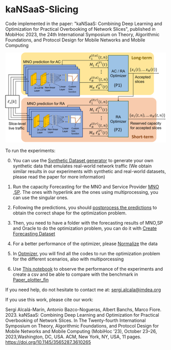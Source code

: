 # kaNSaaS-Slicing


Code implemented in the paper:  "kaNSaaS: Combining Deep Learning and Optimization for Practical Overbooking of Network Slices", published in MobiHoc 2023, the 24th International Symposium on Theory, Algorithmic Foundations, and Protocol Design for Mobile Networks and Mobile Computing


![Alt text](img/Kansaas_pipeline.png)

To run the experiments: 

0. You can use the [Synthetic Dataset generator](Generate_Synthetic_Dataset.ipynb) to generate your own synthetic data that emulates real-world network traffic (We obtain similar results in our experiments with synthetic and real-world datasets, please read the paper for more information)

1. Run the capacity Forecasting for the MNO  and Service Provider [MNO](Capacity_Forecasting/tesnnn_tmux_MNO_synthetic_pool_075.py) ,[SP](Capacity_Forecasting/tesnnn_tmux_SP_synthetic_pool_15.py). The ones with hyperlink are the ones using multiprocessing, you can use the singular ones.

2. Following the predictions, you should [postprocess the predictions](Postprocessing_Predictions.ipynb) to obtain the correct shape for the optimization problem. 

3. Then, you need to have a folder with the forecasting results of MNO,SP and Oracle to do the optimization problem, you can do it with [Create Forecasting Dataset](Syn_Dataset/Create_Fcasting_Datasets.ipynb)

4. For a better performance of the optimizer, please [Normalize](Syn_Dataset/Predictions_Normalizer.ipynb) the data

5. In [Optmizer](Optimizer), you will find all the codes to run the optimization problem for the different scenarios, also with multiporcessing

6. Use [This notebook](Exps_Plotter_analysis.ipynb) to observe the performance of the experiments and create a csv  and be able to compare with the benchmark in [Paper_plotter_fin](Paper_plotter_fin.ipynb)


If you need help, do not hesitate to contact me at: sergi.alcala@imdea.org



If you use this work, please cite our work:

Sergi Alcalá-Marín, Antonio Bazco-Nogueras, Albert Banchs, Marco Fiore. 2023. kaNSaaS: Combining Deep Learning and Optimization for Practical Overbooking of Network Slices. In The Twenty-fourth International Symposium on Theory, Algorithmic Foundations, and Protocol Design for Mobile Networks and Mobile Computing (MobiHoc ’23), October 23–26, 2023,Washington, DC, USA. ACM, New York, NY, USA, 11 pages. https://doi.org/10.1145/3565287.3610265

